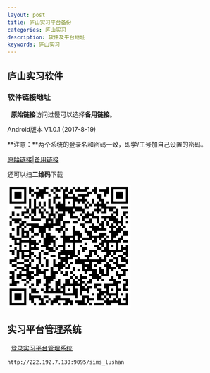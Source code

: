 ```yaml
---
layout: post
title: 庐山实习平台备份
categories: 庐山实习
description: 软件及平台地址
keywords: 庐山实习
---
```


## 庐山实习软件

### 软件链接地址
 
**原始链接**访问过慢可以选择**备用链接**。
 
Android版本 V1.0.1 (2017-8-19)
 
**注意：**两个系统的登录名和密码一致，即学/工号加自己设置的密码。
 
[原始链接](https://dev.handsmap.cn/lushan_njnu/)|[备用链接](http://ov827byht.bkt.clouddn.com/app/apk/com.handsmap.lushanv2.apk)

还可以扫**二维码**下载

![庐山软件备份](/images/2017-8-25-lushan/lushanv2-备份.png)

## 实习平台管理系统
 
[登录实习平台管理系统](http://222.192.7.130:9095/sims_lushan)
 
```
http://222.192.7.130:9095/sims_lushan
```
